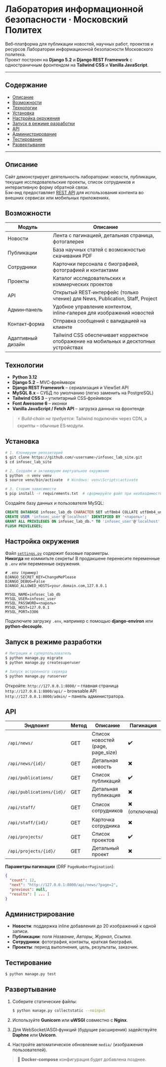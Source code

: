 # Лаборатория информационной безопасности · Московский Политех

Веб‑платформа для публикации новостей, научных работ, проектов и ресурсов Лаборатории информационной безопасности Московского политеха.  
Проект построен на **Django 5.2** и **Django REST Framework** с одностраничным фронтендом на **Tailwind CSS** и **Vanilla JavaScript**.

---

## Содержание

- [Описание](#описание)
- [Возможности](#возможности)
- [Технологии](#технологии)
- [Установка](#установка)
- [Настройка окружения](#настройка-окружения)
- [Запуск в режиме разработки](#запуск-в-режиме-разработки)
- [API](#api)
- [Администрирование](#администрирование)
- [Тестирование](#тестирование)
- [Развертывание](#развертывание)

---

## Описание

Сайт демонстрирует деятельность лаборатории: новости, публикации, текущие исследовательские проекты, список сотрудников и интерактивную форму обратной связи.  
Бэк‑энд предоставляет [REST API](#api) для использования контента во внешних сервисах или мобильных приложениях.

## Возможности

| Модуль            | Описание                                                                           |
| ----------------- | ---------------------------------------------------------------------------------- |
| Новости           | Лента с пагинацией, детальная страница, фотогалерея                                |
| Публикации        | База научных статей с возможностью скачивания PDF                                   |
| Сотрудники        | Карточки персонала с биографией, фотографией и контактами                          |
| Проекты           | Каталог исследовательских и коммерческих проектов                                  |
| API               | Открытый REST‑интерфейс (только чтение) для News, Publication, Staff, Project      |
| Админ‑панель      | Удобное управление контентом, inline‑галерея для изображений новостей              |
| Контакт‑форма     | Отправка сообщений с валидацией на клиенте                                         |
| Адаптивный дизайн | Tailwind CSS обеспечивает корректное отображение на мобильных и десктопных устройствах |

## Технологии

- **Python 3.12**
- **Django 5.2** – MVC‑фреймворк
- **Django REST Framework** – сериализация и ViewSet API
- **MySQL 8.x** – СУБД по умолчанию (легко заменить на PostgreSQL)
- **Tailwind CSS 3** – утилитарный CSS‑фреймворк
- **Font Awesome 6** – иконки
- **Vanilla JavaScript / Fetch API** – загрузка данных на фронтенде

> ⚡ *Build‑chain не требуется*: Tailwind подключён через CDN, а скрипты – обычные ES‑модули.

## Установка

```bash
# 1. Клонируем репозиторий
$ git clone https://github.com/<username>/infosec_lab_site.git
$ cd infosec_lab_site

# 2. Создаём и активируем виртуальное окружение
$ python -m venv venv
$ source venv/bin/activate  # Windows: venv\Scripts\activate

# 3. Ставим зависимости
$ pip install -r requirements.txt  # сформируйте файл при необходимости
```

Создайте базу данных и пользователя MySQL:

```sql
CREATE DATABASE infosec_lab_db CHARACTER SET utf8mb4 COLLATE utf8mb4_unicode_ci;
CREATE USER 'infosec_user'@'localhost' IDENTIFIED BY '<пароль>';
GRANT ALL PRIVILEGES ON infosec_lab_db.* TO 'infosec_user'@'localhost';
FLUSH PRIVILEGES;
```

## Настройка окружения

Файл [`settings.py`](infosec_lab/settings.py) содержит базовые параметры.  
**Никогда** не коммитьте секреты! В продакшене перенесите переменные в `.env` или переменные окружения.

```env
# .env (пример)
DJANGO_SECRET_KEY=ChangeMePlease
DJANGO_DEBUG=False
DJANGO_ALLOWED_HOSTS=your.domain.com,127.0.0.1

MYSQL_NAME=infosec_lab_db
MYSQL_USER=infosec_user
MYSQL_PASSWORD=<пароль>
MYSQL_HOST=127.0.0.1
MYSQL_PORT=3306
```

Подключите загрузку `.env`, например с помощью **django‑environ** или **python‑decouple**.

## Запуск в режиме разработки

```bash
# Миграции и суперпользователь
$ python manage.py migrate
$ python manage.py createsuperuser

# Запуск встроенного сервера
$ python manage.py runserver
```

Откройте: `http://127.0.0.1:8000/` – главная страница  
`http://127.0.0.1:8000/api/` – browsable API  
`http://127.0.0.1:8000/admin/` – панель администратора.

## API

| Эндпоинт                 | Метод | Описание                            | Пагинация |
| ------------------------ | ------ | ----------------------------------- | ---------- |
| `/api/news/`             | GET    | Список новостей (page, page_size)   | ✔️        |
| `/api/news/{id}/`        | GET    | Детальная новость                   | ✖️        |
| `/api/publications/`     | GET    | Список публикаций                   | ✔️        |
| `/api/publications/{id}/`| GET    | Детальная публикация                | ✖️        |
| `/api/staff/`            | GET    | Список сотрудников                  | ✖️ (отключена) |
| `/api/staff/{id}/`       | GET    | Карточка сотрудника                 | ✖️        |
| `/api/projects/`         | GET    | Список проектов                     | ✔️        |
| `/api/projects/{id}/`    | GET    | Детальный проект                    | ✖️        |

**Параметры пагинации** (DRF `PageNumberPagination`):

```json
{
  "count": 12,
  "next": "http://127.0.0.1:8000/api/news/?page=2",
  "previous": null,
  "results": [ ... ]
}
```

## Администрирование

- **Новости**: поддержка inline добавления до 20 изображений к одной записи.  
- **Публикации**: поля *Название*, *Авторы*, *Журнал*, *Ссылка*.
- **Сотрудники**: фотография, контакты, краткая биография.
- **Проекты**: период выполнения, цель, результаты, заказчик.

## Тестирование

```bash
$ python manage.py test
```

## Развертывание

1. Соберите статические файлы:

   ```bash
   $ python manage.py collectstatic --noinput
   ```
2. Используйте **Gunicorn** или **uWSGI** совместно с **Nginx**.
3. Для WebSocket/ASGI‑функций (будущие расширения) задействуйте **Daphne** или **Uvicorn**.
4. Настройте автоматическое обновление `media/` (изображения пользователей).

> 🐳 **Docker‑compose** конфигурация будет добавлена позднее.


